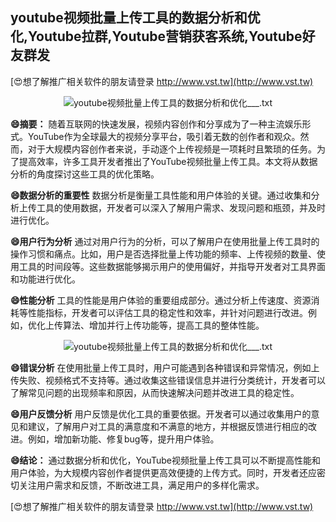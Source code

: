 ## **youtube视频批量上传工具的数据分析和优化,Youtube拉群,Youtube营销获客系统,Youtube好友群发**

[😍想了解推广相关软件的朋友请登录 http://www.vst.tw](http://www.vst.tw)

 <center><img src="https://vst.tw/MP4/tuiguang/png/5.png" alt="youtube视频批量上传工具的数据分析和优化___.txt"></center>

**😄摘要：**
随着互联网的快速发展，视频内容创作和分享成为了一种主流娱乐形式。YouTube作为全球最大的视频分享平台，吸引着无数的创作者和观众。然而，对于大规模内容创作者来说，手动逐个上传视频是一项耗时且繁琐的任务。为了提高效率，许多工具开发者推出了YouTube视频批量上传工具。本文将从数据分析的角度探讨这些工具的优化策略。

**😄数据分析的重要性**
数据分析是衡量工具性能和用户体验的关键。通过收集和分析上传工具的使用数据，开发者可以深入了解用户需求、发现问题和瓶颈，并及时进行优化。

**😄用户行为分析**
通过对用户行为的分析，可以了解用户在使用批量上传工具时的操作习惯和痛点。比如，用户是否选择批量上传功能的频率、上传视频的数量、使用工具的时间段等。这些数据能够揭示用户的使用偏好，并指导开发者对工具界面和功能进行优化。

**😄性能分析**
工具的性能是用户体验的重要组成部分。通过分析上传速度、资源消耗等性能指标，开发者可以评估工具的稳定性和效率，并针对问题进行改进。例如，优化上传算法、增加并行上传功能等，提高工具的整体性能。

 <center><img src="https://vst.tw/MP4/tuiguang/png/5.png" alt="youtube视频批量上传工具的数据分析和优化___.txt"></center>

**😄错误分析**
在使用批量上传工具时，用户可能遇到各种错误和异常情况，例如上传失败、视频格式不支持等。通过收集这些错误信息并进行分类统计，开发者可以了解常见问题的出现频率和原因，从而快速解决问题并改进工具的稳定性。

**😄用户反馈分析**
用户反馈是优化工具的重要依据。开发者可以通过收集用户的意见和建议，了解用户对工具的满意度和不满意的地方，并根据反馈进行相应的改进。例如，增加新功能、修复bug等，提升用户体验。

**😄结论：**
通过数据分析和优化，YouTube视频批量上传工具可以不断提高性能和用户体验，为大规模内容创作者提供更高效便捷的上传方式。同时，开发者还应密切关注用户需求和反馈，不断改进工具，满足用户的多样化需求。

[😍想了解推广相关软件的朋友请登录 http://www.vst.tw](http://www.vst.tw)



